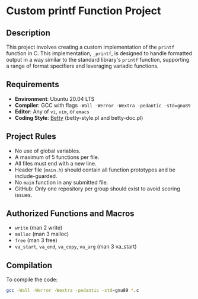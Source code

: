 # Custom printf Function Project

## Description
This project involves creating a custom implementation of the `printf` function in C. This implementation, `_printf`, is designed to handle formatted output in a way similar to the standard library's `printf` function, supporting a range of format specifiers and leveraging variadic functions.

## Requirements
- **Environment**: Ubuntu 20.04 LTS
- **Compiler**: GCC with flags `-Wall -Werror -Wextra -pedantic -std=gnu89`
- **Editor**: Any of `vi`, `vim`, or `emacs`
- **Coding Style**: [Betty](https://github.com/holbertonschool/Betty) (betty-style.pl and betty-doc.pl)

## Project Rules
- No use of global variables.
- A maximum of 5 functions per file.
- All files must end with a new line.
- Header file (`main.h`) should contain all function prototypes and be include-guarded.
- No `main` function in any submitted file.
- GitHub: Only one repository per group should exist to avoid scoring issues.

## Authorized Functions and Macros
- `write` (man 2 write)
- `malloc` (man 3 malloc)
- `free` (man 3 free)
- `va_start`, `va_end`, `va_copy`, `va_arg` (man 3 va_start)

## Compilation
To compile the code:
```bash
gcc -Wall -Werror -Wextra -pedantic -std=gnu89 *.c
